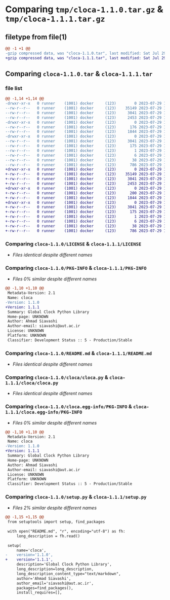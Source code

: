 # Comparing `tmp/cloca-1.1.0.tar.gz` & `tmp/cloca-1.1.1.tar.gz`

## filetype from file(1)

```diff
@@ -1 +1 @@
-gzip compressed data, was "cloca-1.1.0.tar", last modified: Sat Jul 29 15:32:06 2023, max compression
+gzip compressed data, was "cloca-1.1.1.tar", last modified: Sat Jul 29 15:37:05 2023, max compression
```

## Comparing `cloca-1.1.0.tar` & `cloca-1.1.1.tar`

### file list

```diff
@@ -1,14 +1,14 @@
-drwxr-xr-x   0 runner    (1001) docker     (123)        0 2023-07-29 15:32:06.071926 cloca-1.1.0/
--rw-r--r--   0 runner    (1001) docker     (123)    35149 2023-07-29 15:31:55.000000 cloca-1.1.0/LICENSE
--rw-r--r--   0 runner    (1001) docker     (123)     3041 2023-07-29 15:32:06.071926 cloca-1.1.0/PKG-INFO
--rw-r--r--   0 runner    (1001) docker     (123)     2453 2023-07-29 15:31:55.000000 cloca-1.1.0/README.md
-drwxr-xr-x   0 runner    (1001) docker     (123)        0 2023-07-29 15:32:06.071926 cloca-1.1.0/cloca/
--rw-r--r--   0 runner    (1001) docker     (123)      176 2023-07-29 15:31:55.000000 cloca-1.1.0/cloca/__init__.py
--rw-r--r--   0 runner    (1001) docker     (123)     1844 2023-07-29 15:31:55.000000 cloca-1.1.0/cloca/cloca.py
-drwxr-xr-x   0 runner    (1001) docker     (123)        0 2023-07-29 15:32:06.071926 cloca-1.1.0/cloca.egg-info/
--rw-r--r--   0 runner    (1001) docker     (123)     3041 2023-07-29 15:32:06.000000 cloca-1.1.0/cloca.egg-info/PKG-INFO
--rw-r--r--   0 runner    (1001) docker     (123)      175 2023-07-29 15:32:06.000000 cloca-1.1.0/cloca.egg-info/SOURCES.txt
--rw-r--r--   0 runner    (1001) docker     (123)        1 2023-07-29 15:32:06.000000 cloca-1.1.0/cloca.egg-info/dependency_links.txt
--rw-r--r--   0 runner    (1001) docker     (123)        6 2023-07-29 15:32:06.000000 cloca-1.1.0/cloca.egg-info/top_level.txt
--rw-r--r--   0 runner    (1001) docker     (123)       38 2023-07-29 15:32:06.071926 cloca-1.1.0/setup.cfg
--rw-r--r--   0 runner    (1001) docker     (123)      786 2023-07-29 15:31:55.000000 cloca-1.1.0/setup.py
+drwxr-xr-x   0 runner    (1001) docker     (123)        0 2023-07-29 15:37:05.008877 cloca-1.1.1/
+-rw-r--r--   0 runner    (1001) docker     (123)    35149 2023-07-29 15:36:55.000000 cloca-1.1.1/LICENSE
+-rw-r--r--   0 runner    (1001) docker     (123)     3041 2023-07-29 15:37:05.008877 cloca-1.1.1/PKG-INFO
+-rw-r--r--   0 runner    (1001) docker     (123)     2453 2023-07-29 15:36:55.000000 cloca-1.1.1/README.md
+drwxr-xr-x   0 runner    (1001) docker     (123)        0 2023-07-29 15:37:05.008877 cloca-1.1.1/cloca/
+-rw-r--r--   0 runner    (1001) docker     (123)      200 2023-07-29 15:36:55.000000 cloca-1.1.1/cloca/__init__.py
+-rw-r--r--   0 runner    (1001) docker     (123)     1844 2023-07-29 15:36:55.000000 cloca-1.1.1/cloca/cloca.py
+drwxr-xr-x   0 runner    (1001) docker     (123)        0 2023-07-29 15:37:05.008877 cloca-1.1.1/cloca.egg-info/
+-rw-r--r--   0 runner    (1001) docker     (123)     3041 2023-07-29 15:37:04.000000 cloca-1.1.1/cloca.egg-info/PKG-INFO
+-rw-r--r--   0 runner    (1001) docker     (123)      175 2023-07-29 15:37:04.000000 cloca-1.1.1/cloca.egg-info/SOURCES.txt
+-rw-r--r--   0 runner    (1001) docker     (123)        1 2023-07-29 15:37:04.000000 cloca-1.1.1/cloca.egg-info/dependency_links.txt
+-rw-r--r--   0 runner    (1001) docker     (123)        6 2023-07-29 15:37:04.000000 cloca-1.1.1/cloca.egg-info/top_level.txt
+-rw-r--r--   0 runner    (1001) docker     (123)       38 2023-07-29 15:37:05.012877 cloca-1.1.1/setup.cfg
+-rw-r--r--   0 runner    (1001) docker     (123)      786 2023-07-29 15:36:55.000000 cloca-1.1.1/setup.py
```

### Comparing `cloca-1.1.0/LICENSE` & `cloca-1.1.1/LICENSE`

 * *Files identical despite different names*

### Comparing `cloca-1.1.0/PKG-INFO` & `cloca-1.1.1/PKG-INFO`

 * *Files 0% similar despite different names*

```diff
@@ -1,10 +1,10 @@
 Metadata-Version: 2.1
 Name: cloca
-Version: 1.1.0
+Version: 1.1.1
 Summary: Global Clock Python Library
 Home-page: UNKNOWN
 Author: Ahmad Siavashi
 Author-email: siavashi@aut.ac.ir
 License: UNKNOWN
 Platform: UNKNOWN
 Classifier: Development Status :: 5 - Production/Stable
```

### Comparing `cloca-1.1.0/README.md` & `cloca-1.1.1/README.md`

 * *Files identical despite different names*

### Comparing `cloca-1.1.0/cloca/cloca.py` & `cloca-1.1.1/cloca/cloca.py`

 * *Files identical despite different names*

### Comparing `cloca-1.1.0/cloca.egg-info/PKG-INFO` & `cloca-1.1.1/cloca.egg-info/PKG-INFO`

 * *Files 0% similar despite different names*

```diff
@@ -1,10 +1,10 @@
 Metadata-Version: 2.1
 Name: cloca
-Version: 1.1.0
+Version: 1.1.1
 Summary: Global Clock Python Library
 Home-page: UNKNOWN
 Author: Ahmad Siavashi
 Author-email: siavashi@aut.ac.ir
 License: UNKNOWN
 Platform: UNKNOWN
 Classifier: Development Status :: 5 - Production/Stable
```

### Comparing `cloca-1.1.0/setup.py` & `cloca-1.1.1/setup.py`

 * *Files 2% similar despite different names*

```diff
@@ -1,15 +1,15 @@
 from setuptools import setup, find_packages
 
 with open("README.md", "r", encoding="utf-8") as fh:
     long_description = fh.read()
 
 setup(
     name='cloca',
-    version='1.1.0',
+    version='1.1.1',
     description='Global Clock Python Library',
     long_description=long_description,
     long_description_content_type="text/markdown",
     author='Ahmad Siavashi',
     author_email='siavashi@aut.ac.ir',
     packages=find_packages(),
     install_requires=[],
```

